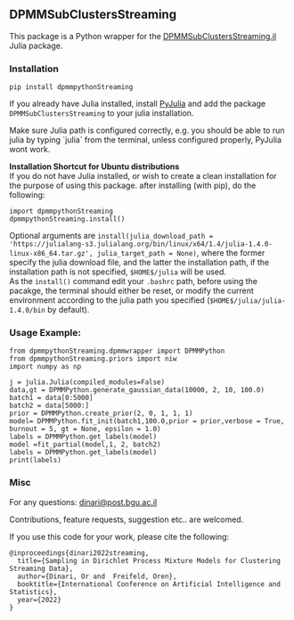 ## DPMMSubClustersStreaming

This package is a Python wrapper for the [DPMMSubClustersStreaming.jl](https://github.com/BGU-CS-VIL/DPMMSubClustersStreaming.jl) Julia package.<br>


### Installation

```
pip install dpmmpythonStreaming
```

If you already have Julia installed, install [PyJulia](https://github.com/JuliaPy/pyjulia) and add the package `DPMMSubClustersStreaming` to your julia installation. <p>
<p>
Make sure Julia path is configured correctly, e.g. you should be able to run julia by typing `julia` from the terminal, unless configured properly, PyJulia wont work.


**Installation Shortcut for Ubuntu distributions** <br>
If you do not have Julia installed, or wish to create a clean installation for the purpose of using this package. after installing (with pip), do the following:

```
import dpmmpythonStreaming
dpmmpythonStreaming.install()
```
Optional arguments are `install(julia_download_path = 'https://julialang-s3.julialang.org/bin/linux/x64/1.4/julia-1.4.0-linux-x86_64.tar.gz', julia_target_path = None)`, where the former specify the julia download file, and the latter the installation path, if the installation path is not specified, `$HOME$/julia` will be used.<br>
As the `install()` command edit your `.bashrc` path, before using the pacakge, the terminal should either be reset, or modify the current environment according to the julia path you specified (`$HOME$/julia/julia-1.4.0/bin` by default).

### Usage Example:

```
from dpmmpythonStreaming.dpmmwrapper import DPMMPython
from dpmmpythonStreaming.priors import niw
import numpy as np

j = julia.Julia(compiled_modules=False)
data,gt = DPMMPython.generate_gaussian_data(10000, 2, 10, 100.0)
batch1 = data[0:5000]
batch2 = data[5000:]
prior = DPMMPython.create_prior(2, 0, 1, 1, 1)
model= DPMMPython.fit_init(batch1,100.0,prior = prior,verbose = True, burnout = 5, gt = None, epsilon = 1.0)
labels = DPMMPython.get_labels(model)
model =fit_partial(model,1, 2, batch2)
labels = DPMMPython.get_labels(model)
print(labels)
```
### Misc

For any questions: dinari@post.bgu.ac.il

Contributions, feature requests, suggestion etc.. are welcomed.

If you use this code for your work, please cite the following:

```
@inproceedings{dinari2022streaming,
  title={Sampling in Dirichlet Process Mixture Models for Clustering Streaming Data},
  author={Dinari, Or and  Freifeld, Oren},
  booktitle={International Conference on Artificial Intelligence and Statistics},
  year={2022}
}
```
